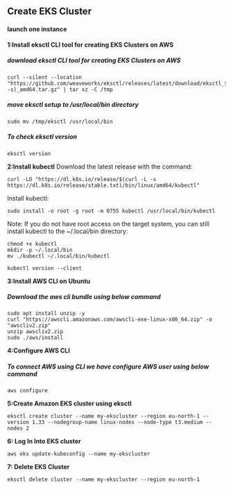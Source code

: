 ## Create EKS Cluster
#### launch one instance 
**1:Install eksctl CLI tool for creating EKS Clusters on AWS**
##### download eksctl CLI tool for creating EKS Clusters on AWS
```` 
curl --silent --location "https://github.com/weaveworks/eksctl/releases/latest/download/eksctl_$(uname -s)_amd64.tar.gz" | tar xz -C /tmp
````
##### move eksctl setup to /usr/local/bin directory

````
sudo mv /tmp/eksctl /usr/local/bin
```` 
##### To check eksctl version
```` 
eksctl version
````

**2:Install kubectl**
Download the latest release with the command:
````
curl -LO "https://dl.k8s.io/release/$(curl -L -s https://dl.k8s.io/release/stable.txt)/bin/linux/amd64/kubectl"
````

Install kubectl:
````
sudo install -o root -g root -m 0755 kubectl /usr/local/bin/kubectl
````
Note:
If you do not have root access on the target system, you can still install kubectl to the ~/.local/bin directory:
````
chmod +x kubectl
mkdir -p ~/.local/bin
mv ./kubectl ~/.local/bin/kubectl
````
````
kubectl version --client
````

**3:Install AWS CLI on Ubuntu**
##### Download the aws cli bundle using below command
````
sudo apt install unzip -y
curl "https://awscli.amazonaws.com/awscli-exe-linux-x86_64.zip" -o "awscliv2.zip"
unzip awscliv2.zip
sudo ./aws/install
````


**4:Configure AWS CLI**
##### To connect AWS using CLI we have configure AWS user using below command
````
aws configure
````

**5:Create Amazon EKS cluster using eksctl**
````
eksctl create cluster --name my-ekscluster --region eu-north-1 --version 1.33 --nodegroup-name linux-nodes --node-type t3.medium --nodes 2
````
**6: Log In Into EKS cluster**
````
aws eks update-kubeconfig --name my-ekscluster
````
**7: Delete EKS Cluster**
````
eksctl delete cluster --name my-ekscluster --region eu-north-1
````
